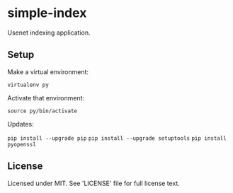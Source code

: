 simple-index
============

Usenet indexing application.

Setup
-----

Make a virtual environment:

`virtualenv py`

Activate that environment:

`source py/bin/activate`

Updates:

`pip install --upgrade pip`
`pip install --upgrade setuptools`
`pip install pyopenssl`

License
-------

Licensed under MIT. See 'LICENSE' file for full license text.